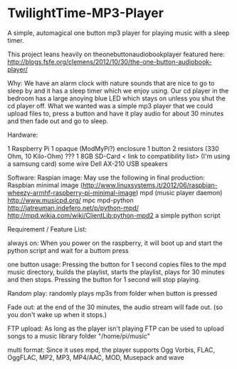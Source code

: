 TwilightTime-MP3-Player
=======================

A simple, automagical one button mp3 player for playing music with a sleep timer.

This project leans heavily on theonebuttonaudiobookplayer featured here:
http://blogs.fsfe.org/clemens/2012/10/30/the-one-button-audiobook-player/


Why: We have an alarm clock with nature sounds that are nice to go to sleep by and it has a sleep timer which we enjoy using.
Our cd player in the bedroom has a large anoying blue LED which stays on unless you shut the cd player off.
What we wanted was a simple mp3 player that we could upload files to, press a button and have it play audio for about 30 minutes and then fade out and go to sleep.


Hardware: 

1 Raspberry Pi
1 opaque (ModMyPi?) enclosure
1 button
2 resistors (330 Ohm, 10 Kilo-Ohm) ???
1 8GB SD-Card < link to compatibility list> (I'm using a samsung card)
some wire
Dell AX-210 USB speakers

Software:
Raspian image: 
May use the following in final production:
Raspbian minimal image (http://www.linuxsystems.it/2012/06/raspbian-wheezy-armhf-raspberry-pi-minimal-image)
mpd (music player daemon) http://www.musicpd.org/
mpc
mpd-python 
http://jatreuman.indefero.net/p/python-mpd/ 
http://mpd.wikia.com/wiki/ClientLib:python-mpd2
a simple python script

Requirement / Feature List:

always on: When you power on the raspberry, it will boot up and start the python script and wait for a buttom press

one button usage: 
	Pressing the button for 1 second copies files to the mpd music directory, builds the playlist, starts the playlist, plays for 30 minutes and then stops. 
	Pressing the button for 1 second will stop playing.

Random play: randomly plays mp3s from folder when button is pressed

Fade out: at the end of the 30 minutes, the audio stream will fade out. (so you don't wake up when it stops.)

FTP upload: As long as the player isn't playing FTP can be used to upload songs to a music library folder "/home/pi/music"

multi format: Since it uses mpd, the player supports Ogg Vorbis, FLAC, OggFLAC, MP2, MP3, MP4/AAC, MOD, Musepack and wave
